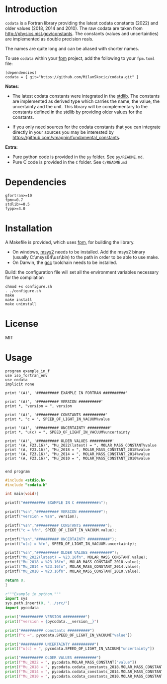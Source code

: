 
# Introduction

`codata` is a Fortran library providing the latest codata constants (2022) and
older values (2018, 2014 and 2010).
The raw codata are taken from http://physics.nist.gov/constants.
The constants (values and uncertainties) are implemented as double precision reals.

The names are quite long and can be aliased with shorter names.

To use `codata` within your [fpm](https://github.com/fortran-lang/fpm) project,
add the following to your `fpm.toml` file:

```
[dependencies]
codata = { git="https://github.com/MilanSkocic/codata.git" }
```

**Notes**:

* The latest codata constants were integrated in the [stdlib](https://github.com/fortran-lang/stdlib/releases/tag/v0.7.0). The constants are implemented as derived type which carries the name, the value, the uncertainty and the unit. This library will be complementary to the constants defined in the stdlib by providing older values for the constants.

* If you only need sources for the codata constants that you can integrate directly in your sources you may be interested by https://github.com/vmagnin/fundamental_constants.

**Extra:**

* Pure python code is provided in the `py` folder. See `py/README.md`.
* Pure C code is provided in the `C` folder. See `C/README.md`


# Dependencies

```
gfortran>=10
fpm>=0.7
stdlib>=0.5
fypp>=3.0
```


# Installation

A Makefile is provided, which uses [fpm](https://fpm.fortran-lang.org), for building the library.

* On windows, [msys2](https://www.msys2.org) needs to be installed.
Add the msys2 binary (usually C:\msys64\usr\bin) to the path in order to be able to use make.
* On Darwin, the [gcc](https://formulae.brew.sh/formula/gcc) toolchain needs to be installed.

Build: the configuration file will set all the environment variables necessary for the compilation

```
chmod +x configure.sh
. ./configure.sh
make
make install
make uninstall
```


# License

MIT


# Usage


```Fortran
program example_in_f
use iso_fortran_env
use codata
implicit none

print '(A)', '########## EXAMPLE IN FORTRAN ##########'

print '(A)', '########## VERSION ##########'
print *, "version = ", version

print '(A)', '########## CONSTANTS ##########'
print *, "c = ", SPEED_OF_LIGHT_IN_VACUUM%value

print '(A)', '########## UNCERTAINTY ##########'
print *, "u(c) = ", SPEED_OF_LIGHT_IN_VACUUM%uncertainty

print '(A)', '########## OLDER VALUES ##########'
print '(A, F23.16)', "Mu_2022(latest) = ", MOLAR_MASS_CONSTANT%value
print '(A, F23.16)', "Mu_2018 = ", MOLAR_MASS_CONSTANT_2018%value
print '(A, F23.16)', "Mu_2014 = ", MOLAR_MASS_CONSTANT_2014%value
print '(A, F23.16)', "Mu_2010 = ", MOLAR_MASS_CONSTANT_2010%value


end program
```
```C
#include <stdio.h>
#include "codata.h"

int main(void){

printf("########## EXAMPLE IN C ##########n");

printf("%sn","########## VERSION ##########");
printf("version = %sn", version);

printf("%sn","########## CONSTANTS ##########");
printf("c = %fn", SPEED_OF_LIGHT_IN_VACUUM.value);

printf("%sn","########## UNCERTAINTY ##########");
printf("u(c) = %fn", SPEED_OF_LIGHT_IN_VACUUM.uncertainty);

printf("%sn","########## OLDER VALUES ##########");
printf("Mu_2022(latest) = %23.16fn", MOLAR_MASS_CONSTANT.value);
printf("Mu_2018 = %23.16fn", MOLAR_MASS_CONSTANT_2018.value);
printf("Mu_2014 = %23.16fn", MOLAR_MASS_CONSTANT_2014.value);
printf("Mu_2010 = %23.16fn", MOLAR_MASS_CONSTANT_2010.value);

return 0;
}
```
```Python
r"""Example in python."""
import sys
sys.path.insert(0, "../src/")
import pycodata

print("########## VERSION ##########")
print(f"version = {pycodata.__version__}")

print("########## constants ##########")
print(f"c =", pycodata.SPEED_OF_LIGHT_IN_VACUUM["value"])

print("########## UNCERTAINTY ##########")
print(f"u(c) = ", pycodata.SPEED_OF_LIGHT_IN_VACUUM["uncertainty"])

print("########## OLDER VALUES ##########")
print(f"Mu_2022 = ", pycodata.MOLAR_MASS_CONSTANT["value"])
print(f"Mu_2018 = ", pycodata.codata_constants_2018.MOLAR_MASS_CONSTANT_2018["value"])
print(f"Mu_2014 = ", pycodata.codata_constants_2014.MOLAR_MASS_CONSTANT_2014["value"])
print(f"Mu_2010 = ", pycodata.codata_constants_2010.MOLAR_MASS_CONSTANT_2010["value"])
```
